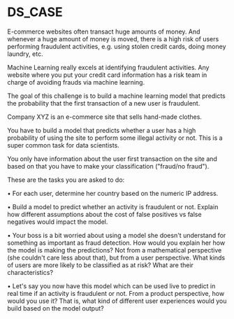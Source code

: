 # DS_CASE

E-commerce websites often transact huge amounts of money. And whenever a huge amount of money is moved, there is a high risk of users performing fraudulent activities, e.g. using stolen credit cards, doing money laundry, etc.

Machine Learning really excels at identifying fraudulent activities. Any website where you put your credit card information has a risk team in charge of avoiding frauds via machine learning.

The goal of this challenge is to build a machine learning model that predicts the probability that the first transaction of a new user is fraudulent.

Company XYZ is an e-commerce site that sells hand-made clothes.

You have to build a model that predicts whether a user has a high probability of using the site to perform some illegal activity or not. This is a super common task for data scientists.

You only have information about the user first transaction on the site and based on that you have to make your classification ("fraud/no fraud").

These are the tasks you are asked to do:

• For each user, determine her country based on the numeric IP address.

• Build a model to predict whether an activity is fraudulent or not. Explain how different assumptions about the cost of false positives vs false negatives would impact the model.

• Your boss is a bit worried about using a model she doesn't understand for something as important as fraud detection. How would you explain her how the model is making the predictions? Not from a mathematical perspective (she couldn't care less about that), but from a user perspective. What kinds of users are more likely to be classified as at risk? What are their characteristics?

• Let's say you now have this model which can be used live to predict in real time if an activity is fraudulent or not. From a product perspective, how would you use it? That is, what kind of different user experiences would you build based on the model output?
